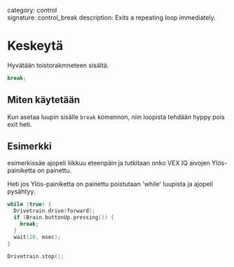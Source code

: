 category: control  
signature: control_break
description: Exits a repeating loop immediately.

# Keskeytä

Hyvätään toistorakmneteen sisältä.

```cpp
break;
```

## Miten käytetään

Kun asetaa luupin sisälle `break` komennon, niin loopista tehdään hyppy pois exit heti. 

## Esimerkki

esimerkissäe ajopeli liikkuu eteenpäin ja tutkitaan onko  VEX IQ aivojen Ylös-painiketta on painettu.

Heti jos Ylös-painiketta on painettu poistutaan 'while' luupista ja ajopeli pysähtyy.

```cpp
while (true) {
  Drivetrain.drive(forward);
  if (Brain.buttonUp.pressing()) {
    break;
  }
  wait(20, msec);
}

Drivetrain.stop();
```
<advanced>
</advanced>
